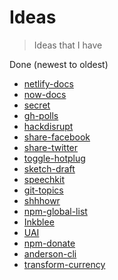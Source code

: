 # Ideas

> Ideas that I have

Done (newest to oldest)
- [netlify-docs](https://github.com/bukinoshita/ideas/issues/43)
- [now-docs](https://github.com/bukinoshita/ideas/issues/41)
- [secret](https://github.com/bukinoshita/ideas/issues/40)
- [gh-polls](https://github.com/bukinoshita/ideas/issues/35)
- [hackdisrupt](https://github.com/bukinoshita/ideas/issues/31)
- [share-facebook](https://github.com/bukinoshita/ideas/issues/34)
- [share-twitter](https://github.com/bukinoshita/ideas/issues/33)
- [toggle-hotplug](https://github.com/bukinoshita/ideas/issues/30)
- [sketch-draft](https://github.com/bukinoshita/ideas/issues/29)
- [speechkit](https://github.com/bukinoshita/ideas/issues/26)
- [git-topics](https://github.com/bukinoshita/ideas/issues/1)
- [shhhowr](https://github.com/bukinoshita/ideas/issues/20)
- [npm-global-list](https://github.com/bukinoshita/ideas/issues/19)
- [Inkblee](https://github.com/bukinoshita/ideas/issues/13)
- [UAI](https://github.com/bukinoshita/ideas/issues/12)
- [npm-donate](https://github.com/bukinoshita/ideas/issues/8)
- [anderson-cli](https://github.com/bukinoshita/ideas/issues/4)
- [transform-currency](https://github.com/bukinoshita/ideas/issues/2)


